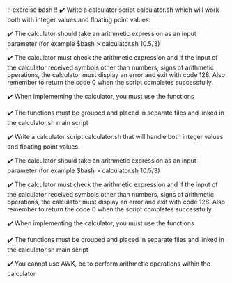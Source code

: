 ‼️ exercise bash ‼️
✔️ Write a calculator script calculator.sh which will work both with integer values and floating point values.

✔️ The calculator should take an arithmetic expression as an input parameter (for example $bash > calculator.sh 10.5/3)

✔️ The calculator must check the arithmetic expression and if the input of the calculator received symbols other than numbers, signs of arithmetic operations, the calculator must display an error and exit with code 128. Also remember to return the code 0 when the script completes successfully.

✔️ When implementing the calculator, you must use the functions

✔️ The functions must be grouped and placed in separate files and linked in the calculator.sh main script

✔️ Write a calculator script calculator.sh that will handle both integer values and floating point values.

✔️ The calculator should take an arithmetic expression as an input parameter (for example $bash > calculator.sh 10.5/3)

✔️ The calculator must check the arithmetic expression and if the input of the calculator received symbols other than numbers, signs of arithmetic operations, the calculator must display an error and exit with code 128. Also remember to return the code 0 when the script completes successfully.

✔️ When implementing the calculator, you must use the functions

✔️ The functions must be grouped and placed in separate files and linked in the calculator.sh main script

✔️ You cannot use AWK, bc to perform arithmetic operations within the calculator

